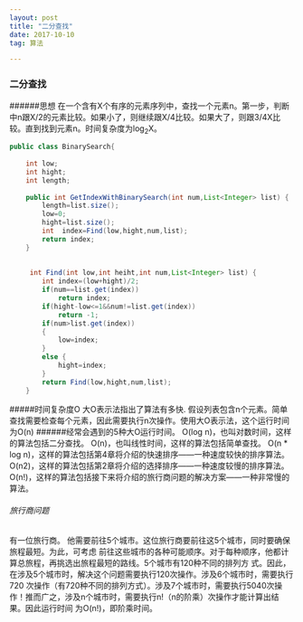 ```yaml
---
layout: post
title: "二分查找"
date: 2017-10-10
tag: 算法  

---   
```

### 二分查找
######思想
在一个含有X个有序的元素序列中，查找一个元素n。第一步，判断中n跟X/2的元素比较。如果小了，则继续跟X/4比较。如果大了，则跟3/4X比较。直到找到元素n。时间复杂度为log<sub>2</sub>X。
```java
public class BinarySearch{
	
	int low;
	int hight;
	int length;
	
	public int GetIndexWithBinarySearch(int num,List<Integer> list) {
		length=list.size();
		low=0;
		hight=list.size();
		int  index=Find(low,hight,num,list);
		return index;
	}
	
	
	 int Find(int low,int heiht,int num,List<Integer> list) {
		int index=(low+hight)/2;
		if(num==list.get(index))
			return index;
		if(hight-low<=1&&num!=list.get(index))
			return -1;
		if(num>list.get(index))
		{
			low=index;
		}
		else {
			hight=index;
		}
		return Find(low,hight,num,list);
	}
```

#####时间复杂度O
大O表示法指出了算法有多快.
假设列表包含n个元素。简单查找需要检查每个元素，因此需要执行n次操作。使用大O表示法，这个运行时间为O(n)
######经常会遇到的5种大O运行时间。
O(log n)，也叫对数时间，这样的算法包括二分查找。
O(n)，也叫线性时间，这样的算法包括简单查找。
O(n * log n)，这样的算法包括第4章将介绍的快速排序——一种速度较快的排序算法。
O(n2)，这样的算法包括第2章将介绍的选择排序——一种速度较慢的排序算法。
O(n!)，这样的算法包括接下来将介绍的旅行商问题的解决方案——一种非常慢的算法。

###### 旅行商问题

有一位旅行商。 他需要前往5个城市。这位旅行商要前往这5个城市，同时要确保旅程最短。为此，可考虑 前往这些城市的各种可能顺序。对于每种顺序，他都计算总旅程，再挑选出旅程最短的路线。5个城市有120种不同的排列方 式。因此，在涉及5个城市时，解决这个问题需要执行120次操作。涉及6个城市时，需要执行720 次操作（有720种不同的排列方式）。涉及7个城市时，需要执行5040次操作！推而广之，涉及n个城市时，需要执行n!（n的阶乘）次操作才能计算出结果。因此运行时间 为O(n!)，即阶乘时间。